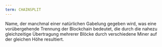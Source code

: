 ```yaml
---
term: CHAINSPLIT
---
```


Name, der manchmal einer natürlichen Gabelung gegeben wird, was eine vorübergehende Trennung der Blockchain bedeutet, die durch die nahezu gleichzeitige Übertragung mehrerer Blöcke durch verschiedene Miner auf der gleichen Höhe resultiert.